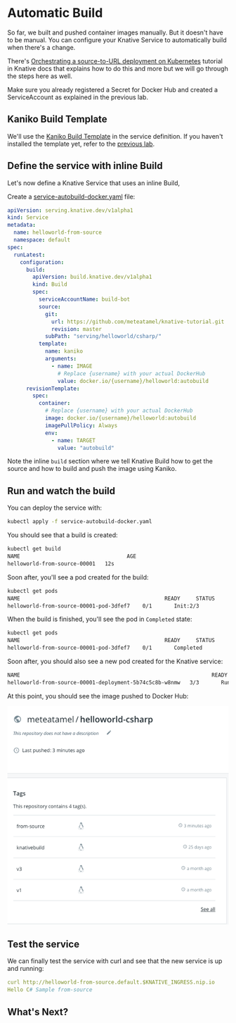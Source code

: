 # Automatic Build

So far, we built and pushed container images manually. But it doesn't have to be manual. You can configure your Knative Service to automatically build when there's a change. 

There's [Orchestrating a source-to-URL deployment on Kubernetes](https://github.com/knative/docs/tree/master/serving/samples/source-to-url-go) tutorial in Knative docs that explains how to do this and more but we will go through the steps here as well.

Make sure you already registered a Secret for Docker Hub and created a ServiceAccount as explained in the previous lab. 

## Kaniko Build Template

We'll use the [Kaniko Build Template](https://github.com/knative/build-templates/tree/master/kaniko) in the service definition. If you haven't installed the template yet, refer to the [previous lab](10.5-kanikobuildtemplate.md).

## Define the service with inline Build

Let's now define a Knative Service that uses an inline Build, 

Create a [service-autobuild-docker.yaml](../build/service-autobuild-docker.yaml) file:

```yaml
apiVersion: serving.knative.dev/v1alpha1
kind: Service
metadata:
  name: helloworld-from-source
  namespace: default
spec:
  runLatest:
    configuration:
      build:
        apiVersion: build.knative.dev/v1alpha1
        kind: Build
        spec:
          serviceAccountName: build-bot
          source:
            git:
              url: https://github.com/meteatamel/knative-tutorial.git
              revision: master
            subPath: "serving/helloworld/csharp/"
          template:
            name: kaniko
            arguments:
              - name: IMAGE
                # Replace {username} with your actual DockerHub
                value: docker.io/{username}/helloworld:autobuild
      revisionTemplate:
        spec:
          container:
            # Replace {username} with your actual DockerHub
            image: docker.io/{username}/helloworld:autobuild
            imagePullPolicy: Always
            env:
              - name: TARGET
                value: "autobuild"
```
Note the inline `build` section where we tell Knative Build how to get the source and how to build and push the image using Kaniko. 

## Run and watch the build

You can deploy the service with:

```bash
kubectl apply -f service-autobuild-docker.yaml
```

You should see that a build is created:

```bash
kubectl get build
NAME                                  AGE
helloworld-from-source-00001   12s
```

Soon after, you'll see a pod created for the build:

```bash
kubectl get pods
NAME                                              READY     STATUS     
helloworld-from-source-00001-pod-3dfef7    0/1       Init:2/3
```
When the build is finished, you'll see the pod in `Completed` state:

```bash
kubectl get pods
NAME                                              READY     STATUS 
helloworld-from-source-00001-pod-3dfef7    0/1       Completed
```
Soon after, you should also see a new pod created for the Knative service:

```bash
NAME                                                             READY     STATUS
helloworld-from-source-00001-deployment-5b74c5c8b-w8nmw   3/3       Running
```
At this point, you should see the image pushed to Docker Hub:

![Docker Hub](./images/dockerhub-auto.png)

## Test the service

We can finally test the service with curl and see that the new service is up and running:

```yaml
curl http://helloworld-from-source.default.$KNATIVE_INGRESS.nip.io
Hello C# Sample from-source
```

## What's Next?